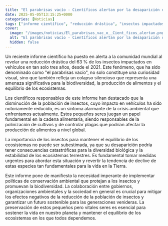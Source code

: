 ```yaml
---
title: "El parabrisas vacío - Científicos alertan por la desaparición del 63 % de los insectos en solo tres años"
date: 2025-05-05T13:15:25+0000
categories: [Noticias]
tags: ["informe científico", "reducción drástica", "insectos impactados", "parabrisas vacío", "crisis ambiental", "biodiversidad", "equilibrio de los ecosistemas."]
cover:
  image: "/images/noticias/El_parabrisas_vac_o__Cient_ficos_alertan.png"
  alt: "El parabrisas vacío - Científicos alertan por la desaparición del 63 % de los insectos en solo tres años"
  hidden: false
---
```


Un reciente informe científico ha puesto en alerta a la comunidad mundial al revelar una reducción drástica del 63 % de los insectos impactados en vehículos en tan solo tres años, desde el 2021. Este fenómeno, que ha sido denominado como "el parabrisas vacío", no solo constituye una curiosidad visual, sino que también refleja un colapso silencioso que representa una amenaza significativa para la biodiversidad, la producción de alimentos y el equilibrio de los ecosistemas.

Los científicos responsables de este informe han destacado que la disminución de la población de insectos, cuyo impacto en vehículos ha sido notoriamente reducido, es un síntoma alarmante de la crisis ambiental que enfrentamos actualmente. Estos pequeños seres juegan un papel fundamental en la cadena alimentaria, siendo responsables de la polinización de cultivos y de controlar plagas que podrían afectar la producción de alimentos a nivel global.

La importancia de los insectos para mantener el equilibrio de los ecosistemas no puede ser subestimada, ya que su desaparición podría tener consecuencias catastróficas para la diversidad biológica y la estabilidad de los ecosistemas terrestres. Es fundamental tomar medidas urgentes para abordar esta situación y revertir la tendencia de declive de estas especies tan fundamentales para la vida en la Tierra.

Este informe pone de manifiesto la necesidad imperante de implementar políticas de conservación ambiental que protejan a los insectos y promuevan la biodiversidad. La colaboración entre gobiernos, organizaciones ambientales y la sociedad en general es crucial para mitigar los efectos negativos de la reducción de la población de insectos y garantizar un futuro sostenible para las generaciones venideras. La preservación de estos pequeños pero vitales seres es esencial para sostener la vida en nuestro planeta y mantener el equilibrio de los ecosistemas en los que todos dependemos.

